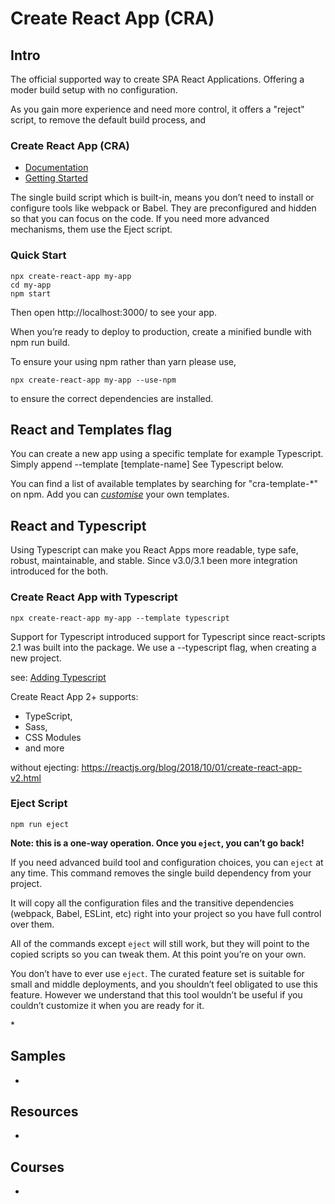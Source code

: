# Create React App (CRA)

## Intro
The official supported way to create SPA React Applications.
Offering a moder build setup with no configuration.

As you gain more experience and need more control, it offers a "reject" script, to remove the default build process, and 

### Create React App (CRA)
* [Documentation](https://create-react-app.dev/docs/documentation-intro)
* [Getting Started](https://create-react-app.dev/docs/getting-started)

The single build script which is built-in, means you don’t need to install or configure tools like webpack or Babel. They are preconfigured and hidden so that you can focus on the code.
If you need more advanced mechanisms, them use the Eject script.

### Quick Start
```
npx create-react-app my-app
cd my-app
npm start
```

Then open http://localhost:3000/ to see your app.

When you’re ready to deploy to production, create a minified bundle with npm run build.

To ensure your using npm rather than yarn please use, 

```
npx create-react-app my-app --use-npm
```

to ensure the correct dependencies are installed.

## React and Templates flag

You can create a new app using a specific template for example Typescript.
Simply append --template [template-name]
See Typescript below.

You can find a list of available templates by searching for "cra-template-*" on npm.
Add you can *[customise](https://create-react-app.dev/docs/custom-templates/)* your own templates.


## React and Typescript
Using Typescript can make you React Apps more readable, type safe, robust, maintainable, and stable.
Since v3.0/3.1 been more integration introduced for the both.

### Create React App with Typescript

```
npx create-react-app my-app --template typescript
```

Support for Typescript introduced support for Typescript since react-scripts 2.1 was built into the package.
We use a --typescript flag, when creating a new project.

see: [Adding Typescript](https://create-react-app.dev/docs/adding-typescript/)

Create React App 2+ supports:
* TypeScript, 
* Sass, 
* CSS Modules 
* and more 

without ejecting: https://reactjs.org/blog/2018/10/01/create-react-app-v2.html

### Eject Script

```
npm run eject
```

**Note: this is a one-way operation. Once you `eject`, you can’t go back!**

If you need advanced build tool and configuration choices, you can `eject` at any time. This command removes the single build dependency from your project.

It will copy all the configuration files and the transitive dependencies (webpack, Babel, ESLint, etc) right into your project so you have full control over them. 

All of the commands except `eject` will still work, but they will point to the copied scripts so you can tweak them. At this point you’re on your own.

You don’t have to ever use `eject`. The curated feature set is suitable for small and middle deployments, and you shouldn’t feel obligated to use this feature. However we understand that this tool wouldn’t be useful if you couldn’t customize it when you are ready for it.


*[]()

## Samples
* []()

## Resources
* []()

## Courses
* []()



